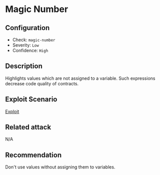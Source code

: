 # Magic Number

## Configuration
* Check: `magic-number`
* Severity: `Low`
* Confidence: `High`

## Description
Highlights values which are not assigned to a variable. Such expressions decrease code quality of contracts. 

## Exploit Scenario
[Exploit](tests\magic_number_test.sol) 

## Related attack
N/A

## Recommendation
Don't use values without assigning them to variables.